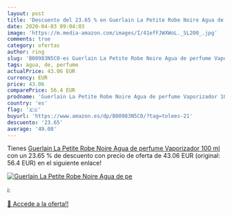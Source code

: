 ```yaml
---
layout: post
title: 'Descuento del 23.65 % en Guerlain La Petite Robe Noire Agua de pe'
date: 2020-04-03 09:04:03
image: 'https://m.media-amazon.com/images/I/41efFJWXWoL._SL200_.jpg'
comments: true
category: ofertas
author: ring
slug: 'B00983N5C0-es Guerlain La Petite Robe Noire Agua de perfume Vaporizador...'
tags: agua, de, perfume
actualPrice: 43.06 EUR
currency: EUR
price: 43.06
comparePrice: 56.4 EUR
prodname: 'Guerlain La Petite Robe Noire Agua de perfume Vaporizador 100 ml'
country: 'es'
flag: '🇪🇸'
buyurl: 'https://www.amazon.es/dp/B00983N5C0/?tag=tolees-21'
descuento: '23.65'
average: '49.08'
---
```


Tienes [Guerlain La Petite Robe Noire Agua de perfume Vaporizador 100 ml](https://www.amazon.es/dp/B00983N5C0/?tag=tolees-21) con un 23.65 % de descuento con precio de oferta de 43.06 EUR (original: 56.4 EUR) en el siguiente enlace!

[![Guerlain La Petite Robe Noire Agua de pe](https://m.media-amazon.com/images/I/41efFJWXWoL._SL200_.jpg)](https://www.amazon.es/dp/B00983N5C0/?tag=tolees-21)

ℹ️:


[🛒 Accede a la oferta!!](https://www.amazon.es/dp/B00983N5C0/?tag=tolees-21)
